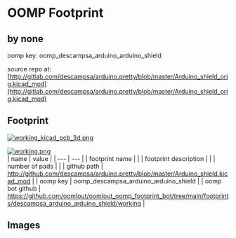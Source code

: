 # OOMP Footprint  
##   by none  
  
oomp key: oomp_descampsa_arduino_arduino_shield  
  
source repo at: [http://gitlab.com/descampsa/arduino.pretty/blob/master/Arduino_shield_orig.kicad_mod](http://gitlab.com/descampsa/arduino.pretty/blob/master/Arduino_shield_orig.kicad_mod)  
## Footprint  
  
[![working_kicad_pcb_3d.png](working_kicad_pcb_3d_600.png)](working_kicad_pcb_3d.png)  
  
[![working.png](working_600.png)](working.png)  
| name | value | 
| --- | --- | 
| footprint name |  | 
| footprint description |  | 
| number of pads |  | 
| github path | http://github.com/descampsa/arduino.pretty/blob/master/Arduino_shield.kicad_mod | 
| oomp key | oomp_descampsa_arduino_arduino_shield | 
| oomp bot github | https://github.com/oomlout/oomlout_oomp_footprint_bot/tree/main/footprints/descampsa_arduino_arduino_shield/working | 
## Images  
